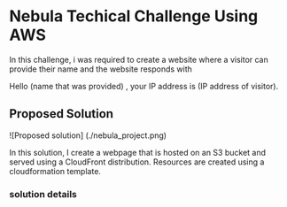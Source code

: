 # Nebula Techical Challenge Using AWS

In this challenge, i was required to create a website where a visitor can provide their name and the website responds with

 Hello (name that was provided) , your IP address is (IP address of visitor). 
 

## Proposed Solution

![Proposed solution] (./nebula_project.png)


In this solution, I create a webpage that is hosted on an S3 bucket and served using a CloudFront distribution. 
Resources are created using a cloudformation template.


### solution details

